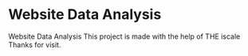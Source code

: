 # Website Data Analysis 
Website Data Analysis 
This project is made with the help of THE iscale 
Thanks for visit.
